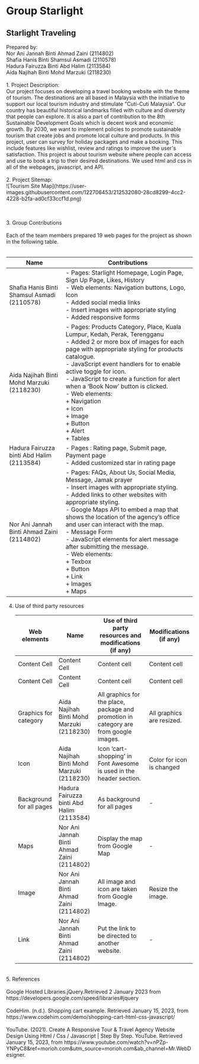 # Group Starlight 
<h2> Starlight Traveling </h2> 
Prepared by: <br>
Nor Ani Jannah Binti Ahmad Zaini (2114802) <br>
Shafia Hanis Binti Shamsul Asmadi (2110578) <br>
Hadura Fairuzza Binti Abd Halim (2113584) <br> 
Aida Najihah Binti Mohd Marzuki (2118230) <br> <br>
1. Project Description: <br>
Our project focuses on developing a travel booking website with the theme of tourism. The destinations are all based in Malaysia with the initiative to support our local tourism industry and stimulate "Cuti-Cuti Malaysia". Our country has beautiful historical landmarks filled with culture and diversity that people can explore. It is also a part of contribution to the 8th Sustainable Development Goals which is decent work and economic growth. By 2030, we want to implement policies to promote sustainable tourism that create jobs and promote local culture and products. In this project, user can survey for holiday packages and make a booking. This include features like wishlist, review and ratings to improve the user's satisfaction. This project is about tourism website where people can access and use to book a trip to their desired destinations. We used html and css in all of the webpages, javascript, and API.<br><br>
2. Project Sitemap:<br>
![Tourism Site Map](https://user-images.githubusercontent.com/122706453/212532080-28cd8299-4cc2-4228-b2fa-ad0cf33ccf1d.png)

<br><br>
3. Group Contributions <br><br>
   Each of the team members prepared 19 web pages for the project as shown in the following table.
   <br><br>
   
   | Name  | Contributions |
   | ------------- | ------------- |
   | Shafia Hanis Binti Shamsul Asmadi <br> (2110578)  | - Pages: Starlight Homepage, Login Page, Sign Up Page, Likes, History <br> - Web elements: Navigation buttons, Logo, Icon <br> - Added social media links <br> - Insert images with appropriate styling <br> - Added responsive forms  |
   | Aida Najihah Binti Mohd Marzuki <br> (2118230) | -	Pages: Products Category, Place, Kuala Lumpur, Kedah, Perak, Terengganu <br> - Added 2 or more box of images for each page with appropriate styling for products catalogue.<br> - JavaScript event handlers for to enable active toggle for icon. <br> - JavaScript to create a function for alert when a ‘Book Now’ button is clicked. <br> -	Web elements: <br> + Navigation <br> + Icon <br> + Image <br> + Button <br>+ Alert <br> + Tables |
   | Hadura Fairuzza binti Abd Halim <br> (2113584)  | - Pages : Rating page, Submit page, Payment page <br> - Added customized star in rating page  |
   | Nor Ani Jannah Binti Ahmad Zaini <br> (2114802)  | - Pages: FAQs, About Us, Social Media, Message, Jamak prayer <br> - Insert images with appropriate styling. <br> - Added links to other websites with appropriate styling. <br> - Google Maps API to embed a map that shows the location of the agency’s office and user can interact with the map. <br> - Message Form <br> - JavaScript elements for alert message after submitting the message. <br> - Web elements: <br> + Texbox <br> + Button <br> + Link <br> + Images <br> + Maps  |
   
4. Use of third party resources 
   <br>
   
   | Web elements  | Name | Use of third party resources and modifications (if any) | Modifications (if any) |
   | ------------- | ------------- | ------------- | ------------- |
   | Content Cell  | Content Cell  | Content cell  | Content cell  |
   | Content Cell  | Content Cell  | Content cell  | Content cell  |
   | Graphics for category  | Aida Najihah Binti Mohd Marzuki <br> (2118230)  | All graphics for the place, package and promotion in category are from google images. | All graphics are resized.  |
   | Icon  | Aida Najihah Binti Mohd Marzuki <br> (2118230)  | Icon ‘cart-shopping’ in Font Awesome is used in the header section. | Color for icon is changed  |
   | Background for all pages  | Hadura Fairuzza binti Abd Halim <br> (2113584)  | As background for all pages  | -  |
   | Maps  | Nor Ani Jannah Binti Ahmad Zaini <br> (2114802)  | Display the map from Google Map  | -  |
   | Image | Nor Ani Jannah Binti Ahmad Zaini <br> (2114802)  | All image and icon are taken from Google Image.  | Resize the image.  |
   | Link  | Nor Ani Jannah Binti Ahmad Zaini <br> (2114802)  | Put the link to be directed to another website.  | -  |
<br>
5.  References
<br><br>
Google Hosted Libraries.jQuery.Retrieved 2 January 2023 from <br> https://developers.google.com/speed/libraries#jquery
<br><br>
CodeHim. (n.d.). Shopping cart example. Retrieved January 15, 2023, from https://www.codehim.com/demo/shopping-cart-html-css-javascript/
<br><br>
YouTube. (2021). Create A Responsive Tour & Travel Agency Website Design Using Html / Css / Javascript | Step By Step. YouTube. Retrieved January 15, 2023, from https://www.youtube.com/watch?v=nPZp-YNPyC8&ref=morioh.com&utm_source=morioh.com&ab_channel=Mr.WebDesigner. 
   
   
  




  
